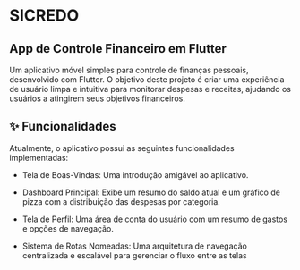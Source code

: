 # SICREDO

## App de Controle Financeiro em Flutter

Um aplicativo móvel simples para controle de finanças pessoais, desenvolvido com Flutter. O objetivo deste projeto é criar uma experiência de usuário limpa e intuitiva para monitorar despesas e receitas, ajudando os usuários a atingirem seus objetivos financeiros.

## ✨ Funcionalidades

Atualmente, o aplicativo possui as seguintes funcionalidades implementadas:

- Tela de Boas-Vindas: Uma introdução amigável ao aplicativo.

- Dashboard Principal: Exibe um resumo do saldo atual e um gráfico de pizza com a distribuição das despesas por categoria.

- Tela de Perfil: Uma área de conta do usuário com um resumo de gastos e opções de navegação.

- Sistema de Rotas Nomeadas: Uma arquitetura de navegação centralizada e escalável para gerenciar o fluxo entre as telas
